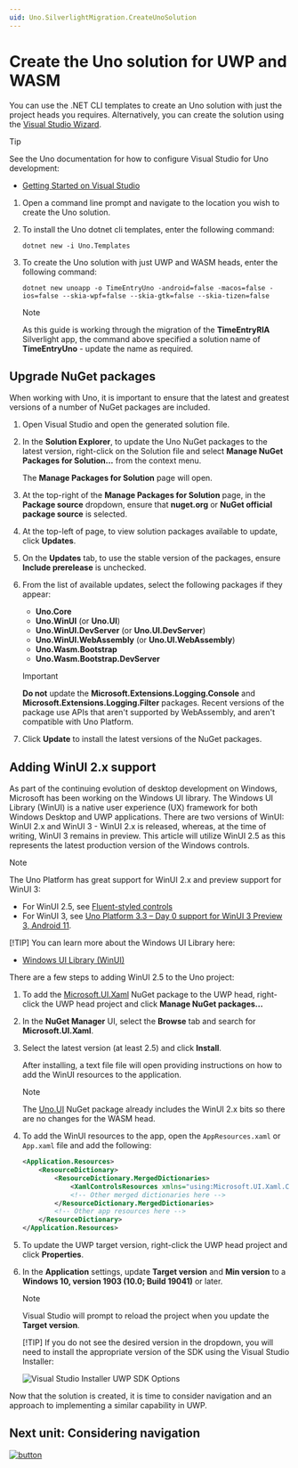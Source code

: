 ```yaml
---
uid: Uno.SilverlightMigration.CreateUnoSolution
---
```


# Create the Uno solution for UWP and WASM

You can use the .NET CLI templates to create an Uno solution with just the project heads you requires. Alternatively, you can create the solution using the [Visual Studio Wizard](../../getting-started/wizard/using-wizard.md).

> [!TIP]
> See the Uno documentation for how to configure Visual Studio for Uno development:
>
> * [Getting Started on Visual Studio](../../get-started-vs-2022.md)

1. Open a command line prompt and navigate to the location you wish to create the Uno solution.

1. To install the Uno dotnet cli templates, enter the following command:

    ```dotnetcli
    dotnet new -i Uno.Templates
    ```

1. To create the Uno solution with just UWP and WASM heads, enter the following command:

    ```dotnetcli
    dotnet new unoapp -o TimeEntryUno -android=false -macos=false -ios=false --skia-wpf=false --skia-gtk=false --skia-tizen=false
    ```

    > [!NOTE]
    > As this guide is working through the migration of the **TimeEntryRIA** Silverlight app, the command above specified a solution name of **TimeEntryUno** - update the name as required.

## Upgrade NuGet packages

When working with Uno, it is important to ensure that the latest and greatest versions of a number of NuGet packages are included.

1. Open Visual Studio and open the generated solution file.

1. In the **Solution Explorer**, to update the Uno NuGet packages to the latest version, right-click on the Solution file and select **Manage NuGet Packages for Solution...** from the context menu.

    The **Manage Packages for Solution** page will open.

1. At the top-right of the **Manage Packages for Solution** page, in the **Package source** dropdown, ensure that **nuget.org** or **NuGet official package source** is selected.

1. At the top-left of page, to view solution packages available to update, click **Updates**.

1. On the **Updates** tab, to use the stable version of the packages, ensure  **Include prerelease** is unchecked.

1. From the list of available updates, select the following packages if they appear:

    * **Uno.Core**
    * **Uno.WinUI** (or **Uno.UI**)
    * **Uno.WinUI.DevServer** (or **Uno.UI.DevServer**)
    * **Uno.WinUI.WebAssembly** (or **Uno.UI.WebAssembly**)
    * **Uno.Wasm.Bootstrap**
    * **Uno.Wasm.Bootstrap.DevServer**

    > [!IMPORTANT]
    > **Do not** update the **Microsoft.Extensions.Logging.Console** and **Microsoft.Extensions.Logging.Filter** packages. Recent versions of the package use APIs that aren't supported by WebAssembly, and aren't compatible with Uno Platform.

1. Click **Update** to install the latest versions of the NuGet packages.

## Adding WinUI 2.x support

As part of the continuing evolution of desktop development on Windows, Microsoft has been working on the Windows UI library. The Windows UI Library (WinUI) is a native user experience (UX) framework for both Windows Desktop and UWP applications. There are two versions of WinUI: WinUI 2.x and WinUI 3 - WinUI 2.x is released, whereas, at the time of writing, WinUI 3 remains in preview. This article will utilize WinUI 2.5 as this represents the latest production version of the Windows controls.

> [!NOTE]
> The Uno Platform has great support for WinUI 2.x and preview support for WinUI 3:
>
> * For WinUI 2.5, see [Fluent-styled controls](/articles/features/fluent-styles.md)
> * For WinUI 3, see [Uno Platform 3.3 – Day 0 support for WinUI 3 Preview 3, Android 11](https://platform.uno/blog/uno-platform-3-3-day-0-support-for-winui-3-preview-3-android-11/).
>
> [!TIP]
> You can learn more about the Windows UI Library here:
>
> * [Windows UI Library (WinUI)](https://learn.microsoft.com/windows/apps/winui/)

There are a few steps to adding WinUI 2.5 to the Uno project:

1. To add the [Microsoft.UI.Xaml](https://www.nuget.org/packages/Microsoft.UI.Xaml/) NuGet package to the UWP head, right-click the UWP head project and click **Manage NuGet packages...**

1. In the **NuGet Manager** UI, select the **Browse** tab and search for **Microsoft.UI.Xaml**.

1. Select the latest version (at least 2.5) and click **Install**.

    After installing, a text file file will open providing instructions on how to add the WinUI resources to the application.

    > [!NOTE]
    > The [Uno.UI](https://www.nuget.org/packages/Uno.UI) NuGet package already includes the WinUI 2.x bits so there are no changes for the WASM head.

1. To add the WinUI resources to the app, open the `AppResources.xaml` or `App.xaml` file and add the following:

    ```xml
    <Application.Resources>
        <ResourceDictionary>
            <ResourceDictionary.MergedDictionaries>
                <XamlControlsResources xmlns="using:Microsoft.UI.Xaml.Controls" />
                <!-- Other merged dictionaries here -->
            </ResourceDictionary.MergedDictionaries>
            <!-- Other app resources here -->
        </ResourceDictionary>
    </Application.Resources>
    ```

1. To update the UWP target version, right-click the UWP head project and click **Properties**.

1. In the **Application** settings, update **Target version** and **Min version** to a **Windows 10, version 1903 (10.0; Build 19041)** or later.

    > [!NOTE]
    > Visual Studio will prompt to reload the project when you update the **Target version**.
    >
    > [!TIP]
    > If you do not see the desired version in the dropdown, you will need to install the appropriate version of the SDK using the Visual Studio Installer:
    >
    > ![Visual Studio Installer UWP SDK Options](assets/VisualStudioInstaller-uwpsdkoptions.png)

Now that the solution is created, it is time to consider navigation and an approach to implementing a similar capability in UWP.

## Next unit: Considering navigation

[![button](assets/NextButton.png)](02-considering-navigation.md)
